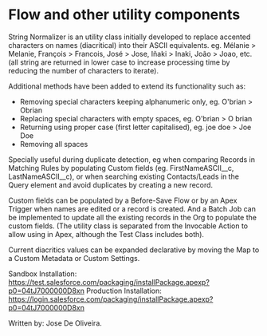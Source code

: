 # Flow and other utility components
String Normalizer is an utility class initially developed to replace accented characters on names (diacritical) into their ASCII equivalents. 
eg. Mélanie > Melanie, François > Francois, José > Jose, Iñaki > Inaki​, João > Joao, etc.
(all string are returned in lower case to increase processing time by reducing the number of characters to iterate).

Additional methods have been added to extend its functionality such as:
- Removing special characters keeping alphanumeric only, eg. O'brian > Obrian
- Replacing special characters with empty spaces, eg. O'brian > O brian
- Returning using proper case (first letter capitalised), eg. joe doe > Joe Doe
- Removing all spaces

Specially useful during duplicate detection, eg when comparing Records in Matching Rules by populating Custom fields (eg. FirstNameASCII__c, LastNameASCII__c), 
or when searching existing Contacts/Leads in the Query element and avoid duplicates by creating a new record.

Custom fields can be populated by a Before-Save Flow or by an Apex Trigger when names are edited or a record is created.
And a Batch Job can be implemented to update all the existing records in the Org to populate the custom fields.
(The utility class is separated from the Invocable Action to allow using in Apex, although the Test Class includes both).

Current diacritics values can be expanded declarative by moving the Map to a Custom Metadata or Custom Settings.

Sandbox Installation: https://test.salesforce.com/packaging/installPackage.apexp?p0=04tJ7000000D8xn
Production Installation: https://login.salesforce.com/packaging/installPackage.apexp?p0=04tJ7000000D8xn

Written by: Jose De Oliveira.
